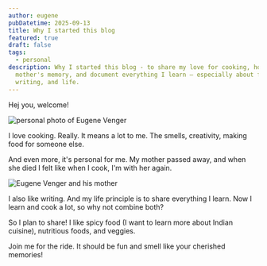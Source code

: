 ```yaml
---
author: eugene
pubDatetime: 2025-09-13
title: Why I started this blog
featured: true
draft: false
tags:
  - personal
description: Why I started this blog - to share my love for cooking, honor my
  mother's memory, and document everything I learn — especially about food,
  writing, and life.
---
```

Hej you, welcome!

![personal photo of Eugene Venger](@/assets/images/Eugene_Venger.jpg)

I love cooking. Really. It means a lot to me. The smells, creativity, making food for someone else.

And even more, it's personal for me. My mother passed away, and when she died I felt like when I cook, I'm with her again.

![Eugene Venger and his mother](@/assets/images/Eugene_Venger_and_his_mom.jpg)

I also like writing. And my life principle is to share everything I learn. Now I learn and cook a lot, so why not combine both?

So I plan to share! I like spicy food (I want to learn more about Indian cuisine), nutritious foods, and veggies.

Join me for the ride. It should be fun and smell like your cherished memories!